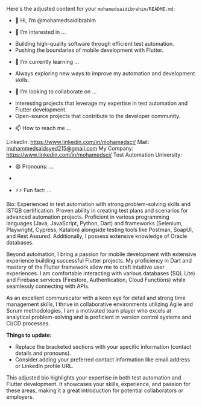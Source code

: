 Here's the adjusted content for your `mohamedsaidibrahim/README.md`:

- 👋  Hi, I’m @mohamedsaidibrahim

      

- 👀  I’m interested in ...

* Building high-quality software through efficient test automation.
* Pushing the boundaries of mobile development with Flutter.

- 🌱 I’m currently learning ...

* Always exploring new ways to improve my automation and development skills.


- 💞️️ I’m looking to collaborate on ...

* Interesting projects that leverage my expertise in test automation and Flutter development. 
* Open-source projects that contribute to the developer community.


- 📫 How to reach me ...

LinkedIn: https://www.linkedin.com/in/mohamedsci/
Mail: muhammedsaidsyed215@gmail.com
My Company: https://www.linkedin.com/in/mohamedsci/
Test Automation University: 


- 😄  Pronouns: ...

* 


- ⚡⚡ Fun fact: ...

Bio: Experienced in test automation with strong problem-solving skills and ISTQB certification. Proven ability in creating test plans and scenarios for advanced automation projects. Proficient in various programming languages (Java, JavaScript, Python, Dart) and frameworks (Selenium, Playwright, Cypress, Katalon) alongside testing tools like Postman, SoapUI, and Rest Assured. Additionally, I possess extensive knowledge of Oracle databases. 

Beyond automation, I bring a passion for mobile development with extensive experience building successful Flutter projects. My proficiency in Dart and mastery of the Flutter framework allow me to craft intuitive user experiences. I am comfortable interacting with various databases (SQL Lite) and Firebase services (Firestore, Authentication, Cloud Functions) while seamlessly connecting with APIs. 

As an excellent communicator with a keen eye for detail and strong time management skills, I thrive in collaborative environments utilizing Agile and Scrum methodologies. I am a motivated team player who excels at analytical problem-solving and is proficient in version control systems and CI/CD processes.


**Things to update:**

* Replace the bracketed sections with your specific information (contact details and pronouns).
* Consider adding your preferred contact information like email address or LinkedIn profile URL.

This adjusted bio highlights your expertise in both test automation and Flutter development. It showcases your skills, experience, and passion for these areas, making it a great introduction for potential collaborators or employers.
